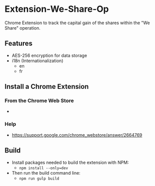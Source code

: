 # Extension-We-Share-Op
Chrome Extension to track the capital gain of the shares within the "We Share" operation.

## Features
* AES-256 encryption for data storage
* i18n (Internationalization)
    * en
    * fr

## Install a Chrome Extension
### From the Chrome Web Store
*
### Help
* https://support.google.com/chrome_webstore/answer/2664769

## Build

* Install packages needed to build the extension with NPM:
    * `npm install --only=dev`
* Then run the build command line:
    * `npm run gulp build`
